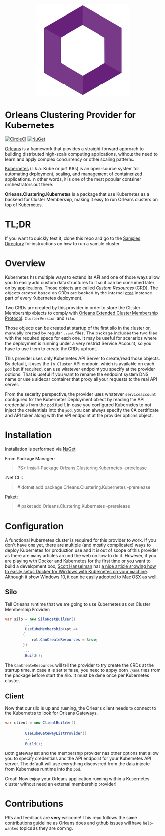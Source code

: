 <p align="center">
  <img src="https://github.com/dotnet/orleans/blob/gh-pages/assets/logo.png" alt="Orleans.Clustering.Kubernetes" width="300px"> 
  <h1>Orleans Clustering Provider for Kubernetes</h1>
</p>


[![CircleCI](https://circleci.com/gh/OrleansContrib/Orleans.Clustering.Kubernetes.svg?style=svg)](https://circleci.com/gh/OrleansContrib/Orleans.Clustering.Kubernetes)
[![NuGet](https://img.shields.io/nuget/v/Orleans.Clustering.Kubernetes.svg?style=flat)](http://www.nuget.org/packages/Orleans.Clustering.Kubernetes)

[Orleans](https://github.com/dotnet/orleans) is a framework that provides a straight-forward approach to building distributed high-scale computing applications, without the need to learn and apply complex concurrency or other scaling patterns. 

[Kubernetes](https://kubernetes.io/) (a.k.a. Kube or just K8s) is an open-source system for automating deployment, scaling, and management of containerized applications. In other words, it is one of the most popular container orchestrators out there.

**Orleans.Clustering.Kubernetes** is a package that use Kubernetes as a backend for Cluster Membership, making it easy to run Orleans clusters on top of Kubernetes.

# TL;DR

If you want to quickly test it, clone this repo and go to the [Samples Directory](https://github.com/OrleansContrib/Orleans.Clustering.Kubernetes/tree/master/samples) for instructions on how to run a sample cluster.

# Overview

Kubernetes has multiple ways to extend its API and one of those ways allow you to easily add custom data structures to it so it can be consumed later on by applications. Those objects are called _Custom Resources_ (CRD). The objects created based on CRDs are backed by the internal [etcd](https://coreos.com/etcd/) instance part of every Kubernetes deployment.

Two CRDs are created by this provider in order to store the Cluster Membership objects to comply with [Orleans Extended Cluster Membership Protocol](http://dotnet.github.io/orleans/Documentation/Runtime-Implementation-Details/Cluster-Management.html). `ClusterVersion` and `Silo`. 

Those objects can be created at startup of the first silo in the cluster or, manually created by regular `.yaml` files. The package includes the two files with the required specs for each one. It may be useful for scenarios where the deployment is running under a very restrict Service Account, so you have to use them to create the CRDs upfront.

This provider uses only Kubernetes API Server to create/read those objects. By default, it uses the `In Cluster` API endpoint which is available on each `pod` but if required, can use whatever endpoint you specify at the provider options. That is useful if you want to rename the endpoint system DNS name or use a sidecar container that proxy all your requests to the real API server. 

From the security perspective, the provider uses whatever `serviceaccount` configured for the Kubernetes Deployment object by reading the API credentials from the `pod` itself. In case you configured Kubernetes to not inject the credentials into the `pod`, you can always specify the CA certificate and API token along with the API endpoint at the provider options object.   

# Installation

Installation is performed via [NuGet](https://www.nuget.org/packages?q=Orleans.Clustering.Kubernetes)

From Package Manager:

> PS> Install-Package Orleans.Clustering.Kubernetes -prerelease

.Net CLI:

> \# dotnet add package Orleans.Clustering.Kubernetes -prerelease

Paket: 

> \# paket add Orleans.Clustering.Kubernetes -prerelease

# Configuration

A functional Kubernetes cluster is required for this provider to work. If you don't have one yet, there are multiple (and mostly complicated) ways to deploy Kubernetes for production use and it is out of scope of this provider as there are many articles around the web on how to do it. However, if you are playing with Docker and Kubernetes for the first time or you want to build a development box, [Scott Hanselman](https://github.com/shanselman) has [a nice article showing how to easily setup Docker for Windows with Kubernetes on your machine](https://www.hanselman.com/blog/HowToSetUpKubernetesOnWindows10WithDockerForWindowsAndRunASPNETCore.aspx). Although it show Windows 10, it can be easily adopted to Mac OSX as well.

## Silo
Tell Orleans runtime that we are going to use Kubernetes as our Cluster Membership Provider:

```cs
var silo = new SiloHostBuilder()
        ...
        .UseKubeMembership(opt =>
        {
            opt.CanCreateResources = true;
        })
        ...
        .Build();
``` 

The `CanCreateResources` will tell the provider to try create the CRDs at the startup time. In case it is set to false, you need to apply both `.yaml` files from the package before start the silo. It must be done once per Kubernetes cluster.

## Client

Now that our silo is up and running, the Orleans client needs to connect to the Kubernetes to look for Orleans Gateways.

```cs
var client = new ClientBuilder()
        ...
        .UseKubeGatewayListProvider()
        ...
        .Build();
```

Both gateway list and the membership provider has other options that allow you to specify credentials and the API endpoint for your Kubernetes API server. The default will use everything discovered from the data injecte from Kubernetes runtime into the `pod`.

Great! Now enjoy your Orleans application running within a Kubernetes cluster without need an external membership provider! 

# Contributions

PRs and feedback are **very** welcome! This repo follows the same contributions guideline as Orleans does and github issues will have `help-wanted` topics as they are coming. 